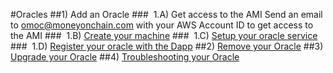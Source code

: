 
#Oracles
##1) Add an Oracle
###&nbsp;&nbsp;1.A) Get access to the AMI
Send an email to [omoc@moneyonchain.com](omoc@moneyonchain.com) with your AWS Account ID to get access to the AMI
###&nbsp;&nbsp;1.B) [Create your machine](./step02.html)
###&nbsp;&nbsp;1.C) [Setup your oracle service](./step03.html)
###&nbsp;&nbsp;1.D) [Register your oracle with the Dapp](./step04.html)
##2) [Remove your Oracle](./removeOracle.html)
##3) [Upgrade your Oracle](./upgrade.html)
##4) [Troubleshooting your Oracle](./troubleshooting.html)
